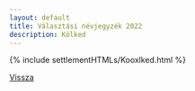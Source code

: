 ```yaml
---
layout: default
title: Választási névjegyzék 2022
description: Kölked
---
```


{% include settlementHTMLs/Kooxlked.html %}

[Vissza](../)